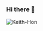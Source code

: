 ### Hi there 👋

<!--
**Keith-Hon/Keith-Hon** is a ✨ _special_ ✨ repository because its `README.md` (this file) appears on your GitHub profile.

Here are some ideas to get you started:

- 🔭 I’m currently working on ...
- 🌱 I’m currently learning ...
- 👯 I’m looking to collaborate on ...
- 🤔 I’m looking for help with ...
- 💬 Ask me about ...
- 📫 How to reach me: ...
- 😄 Pronouns: ...
- ⚡ Fun fact: ...
-->

<p align="center"><img align="left" src="https://github-readme-stats.vercel.app/api?username=Keith-Hon&show_icons=true&hide_border=true" alt="Keith-Hon" /></p>  
</p>  
